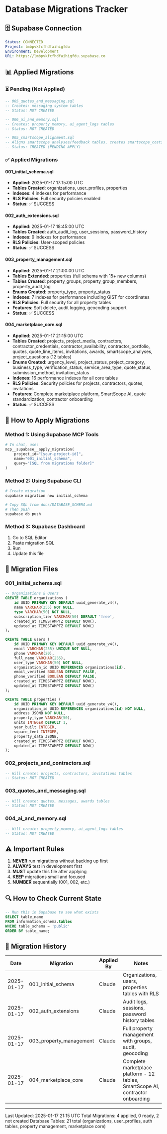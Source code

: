 # Database Migrations Tracker

## 🗄️ Supabase Connection
```yaml
Status: CONNECTED
Project: lmbpvkfcfhdfaihigfdu
Environment: Development
URL: https://lmbpvkfcfhdfaihigfdu.supabase.co
```

## 📊 Applied Migrations

### ⏳ Pending (Not Applied)
```sql
-- 005_quotes_and_messaging.sql
-- Creates: messaging system tables
-- Status: NOT CREATED

-- 006_ai_and_memory.sql
-- Creates: property_memory, ai_agent_logs tables
-- Status: NOT CREATED

-- 005_smartscope_alignment.sql
-- Aligns smartscope_analyses/feedback tables, creates smartscope_costs table, adds RLS policies
-- Status: CREATED (PENDING APPLY)
```

### ✅ Applied Migrations

#### 001_initial_schema.sql
- **Applied**: 2025-01-17 17:15:00 UTC
- **Tables Created**: organizations, user_profiles, properties
- **Indexes**: 4 indexes for performance
- **RLS Policies**: Full security policies enabled
- **Status**: ✅ SUCCESS

#### 002_auth_extensions.sql
- **Applied**: 2025-01-17 18:45:00 UTC
- **Tables Created**: auth_audit_log, user_sessions, password_history
- **Indexes**: 9 indexes for performance
- **RLS Policies**: User-scoped policies
- **Status**: ✅ SUCCESS

#### 003_property_management.sql
- **Applied**: 2025-01-17 21:00:00 UTC
- **Tables Extended**: properties (full schema with 15+ new columns)
- **Tables Created**: property_groups, property_group_members, property_audit_log
- **Enums Created**: property_type, property_status
- **Indexes**: 7 indexes for performance including GIST for coordinates
- **RLS Policies**: Full security for all property tables
- **Features**: Soft delete, audit logging, geocoding support
- **Status**: ✅ SUCCESS

#### 004_marketplace_core.sql
- **Applied**: 2025-01-17 21:15:00 UTC
- **Tables Created**: projects, project_media, contractors, contractor_credentials, contractor_availability, contractor_portfolio, quotes, quote_line_items, invitations, awards, smartscope_analyses, project_questions (12 tables)
- **Enums Created**: urgency_level, project_status, project_category, business_type, verification_status, service_area_type, quote_status, submission_method, invitation_status
- **Indexes**: 16 performance indexes for all core tables
- **RLS Policies**: Security policies for projects, contractors, quotes, invitations
- **Features**: Complete marketplace platform, SmartScope AI, quote standardization, contractor onboarding
- **Status**: ✅ SUCCESS

## 📝 How to Apply Migrations

### Method 1: Using Supabase MCP Tools
```python
# In chat, use:
mcp__supabase__apply_migration(
    project_id="[your-project-id]",
    name="001_initial_schema",
    query="[SQL from migrations folder]"
)
```

### Method 2: Using Supabase CLI
```bash
# Create migration
supabase migration new initial_schema

# Copy SQL from docs/DATABASE_SCHEMA.md
# Then push
supabase db push
```

### Method 3: Supabase Dashboard
1. Go to SQL Editor
2. Paste migration SQL
3. Run
4. Update this file

## 🔄 Migration Files

### 001_initial_schema.sql
```sql
-- Organizations & Users
CREATE TABLE organizations (
    id UUID PRIMARY KEY DEFAULT uuid_generate_v4(),
    name VARCHAR(255) NOT NULL,
    type VARCHAR(50) NOT NULL,
    subscription_tier VARCHAR(50) DEFAULT 'free',
    created_at TIMESTAMPTZ DEFAULT NOW(),
    updated_at TIMESTAMPTZ DEFAULT NOW()
);

CREATE TABLE users (
    id UUID PRIMARY KEY DEFAULT uuid_generate_v4(),
    email VARCHAR(255) UNIQUE NOT NULL,
    phone VARCHAR(20),
    full_name VARCHAR(255),
    user_type VARCHAR(50) NOT NULL,
    organization_id UUID REFERENCES organizations(id),
    email_verified BOOLEAN DEFAULT FALSE,
    phone_verified BOOLEAN DEFAULT FALSE,
    created_at TIMESTAMPTZ DEFAULT NOW(),
    updated_at TIMESTAMPTZ DEFAULT NOW()
);

CREATE TABLE properties (
    id UUID PRIMARY KEY DEFAULT uuid_generate_v4(),
    organization_id UUID REFERENCES organizations(id) NOT NULL,
    address JSONB NOT NULL,
    property_type VARCHAR(50),
    units INTEGER DEFAULT 1,
    year_built INTEGER,
    square_feet INTEGER,
    property_data JSONB,
    created_at TIMESTAMPTZ DEFAULT NOW(),
    updated_at TIMESTAMPTZ DEFAULT NOW()
);
```

### 002_projects_and_contractors.sql
```sql
-- Will create: projects, contractors, invitations tables
-- Status: NOT CREATED
```

### 003_quotes_and_messaging.sql
```sql
-- Will create: quotes, messages, awards tables  
-- Status: NOT CREATED
```

### 004_ai_and_memory.sql
```sql
-- Will create: property_memory, ai_agent_logs tables
-- Status: NOT CREATED
```

## ⚠️ Important Rules

1. **NEVER** run migrations without backing up first
2. **ALWAYS** test in development first
3. **MUST** update this file after applying
4. **KEEP** migrations small and focused
5. **NUMBER** sequentially (001, 002, etc.)

## 🔍 How to Check Current State

```sql
-- Run this in Supabase to see what exists
SELECT table_name 
FROM information_schema.tables 
WHERE table_schema = 'public'
ORDER BY table_name;
```

## 📅 Migration History

| Date | Migration | Applied By | Notes |
|------|-----------|------------|-------|
| 2025-01-17 | 001_initial_schema | Claude | Organizations, users, properties tables with RLS |
| 2025-01-17 | 002_auth_extensions | Claude | Audit logs, sessions, password history tables |
| 2025-01-17 | 003_property_management | Claude | Full property management with groups, audit, geocoding |
| 2025-01-17 | 004_marketplace_core | Claude | Complete marketplace platform - 12 tables, SmartScope AI, contractor onboarding |

---
Last Updated: 2025-01-17 21:15 UTC
Total Migrations: 4 applied, 0 ready, 2 not created
Database Tables: 21 total (organizations, user_profiles, auth tables, property management, marketplace core)
